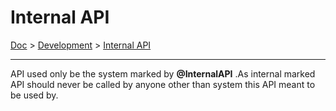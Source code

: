 # Internal API

[Doc](../index.md) > [Development](../index.md#development) > [Internal API](#internal-api)

---

API used only be the system marked by __@InternalAPI__ .As internal marked API should never be called by anyone other than system this API meant to be used by.
